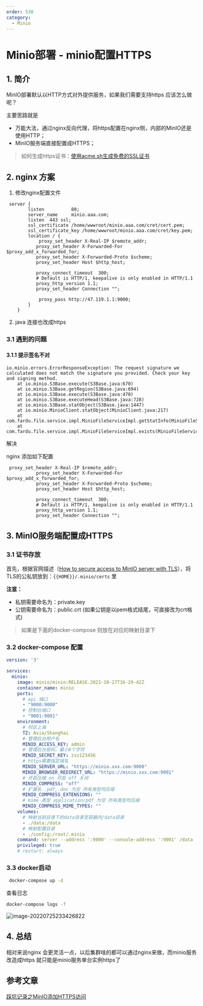 ```yaml
---
order: 530
category:
  - Minio
---
```


# Minio部署 - minio配置HTTPS

## 1. 简介

MinIO部署默认以HTTP方式对外提供服务，如果我们需要支持https 应该怎么做呢？

主要思路就是

- 万能大法，通过nginx反向代理，将https配置在nginx侧，内部的MinIO还是使用HTTP；
- MinIO服务端直接配置成HTTPS；

>如何生成https证书：[使用acme.sh生成免费的SSL证书](https://java.isture.com/problem&solve/https/%E4%BD%BF%E7%94%A8acme.sh%E7%94%9F%E6%88%90%E5%85%8D%E8%B4%B9%E7%9A%84SSL%E8%AF%81%E4%B9%A6.html)

## 2. nginx 方案

1. 修改nginx配置文件

```nginx
 server {
        listen          80;
        server_name     minio.aaa.com;
        listen  443 ssl;
        ssl_certificate /home/wwwroot/minio.aaa.com/cret/cert.pem;
        ssl_certificate_key /home/wwwroot/minio.aaa.com/cret/key.pem;
        location / {
            proxy_set_header X-Real-IP $remote_addr;
           proxy_set_header X-Forwarded-For $proxy_add_x_forwarded_for;
           proxy_set_header X-Forwarded-Proto $scheme;
           proxy_set_header Host $http_host;

           proxy_connect_timeout  300;
           # Default is HTTP/1, keepalive is only enabled in HTTP/1.1
           proxy_http_version 1.1;
           proxy_set_header Connection "";

            proxy_pass http://47.119.1.1:9000;
        }
    }
```

2. java 连接也改成https

### 3.1 遇到的问题

#### 3.1.1 提示签名不对

```
io.minio.errors.ErrorResponseException: The request signature we calculated does not match the signature you provided. Check your key and signing method.
	at io.minio.S3Base.execute(S3Base.java:670)
	at io.minio.S3Base.getRegion(S3Base.java:694)
	at io.minio.S3Base.execute(S3Base.java:470)
	at io.minio.S3Base.executeHead(S3Base.java:728)
	at io.minio.S3Base.statObject(S3Base.java:1447)
	at io.minio.MinioClient.statObject(MinioClient.java:217)
	at com.fardu.file.service.impl.MinioFileServiceImpl.getStatInfo(MinioFileServiceImpl.java:283)
	at com.fardu.file.service.impl.MinioFileServiceImpl.exists(MinioFileServiceImpl.java:201)
```

解决

nginx 添加如下配置

```ngx
 proxy_set_header X-Real-IP $remote_addr;
           proxy_set_header X-Forwarded-For $proxy_add_x_forwarded_for;
           proxy_set_header X-Forwarded-Proto $scheme;
           proxy_set_header Host $http_host;

           proxy_connect_timeout  300;
           # Default is HTTP/1, keepalive is only enabled in HTTP/1.1
           proxy_http_version 1.1;
           proxy_set_header Connection "";
```



## 3. MinIO服务端配置成HTTPS

### 3.1 证书存放

首先，根据官网描述（[How to secure access to MinIO server with TLS](https://link.juejin.cn/?target=https%3A%2F%2Fdocs.min.io%2Fdocs%2Fhow-to-secure-access-to-minio-server-with-tls.html)），将TLS的公私钥放到：`{{HOME}}/.minio/certs` 里

**注意：**

- 私钥需要命名为：private.key
- 公钥需要命名为：public.crt (如果公钥是以pem格式结尾，可直接改为crt格式)

>如果是下面的docker-compose 则放在对应的映射目录下

### 3.2  docker-compose 配置

```yml
version: '3'

services:
  minio:
    image: minio/minio:RELEASE.2021-10-27T16-29-42Z
    container_name: minio
    ports:
      # api 端口
      - "9000:9000"
      # 控制台端口
      - "9001:9001"
    environment:
      # 时区上海
      TZ: Asia/Shanghai
      # 管理后台用户名
      MINIO_ACCESS_KEY: admin
      # 管理后台密码，最小8个字符
      MINIO_SECRET_KEY: zsz123456
      # https需要指定域名
      MINIO_SERVER_URL: "https://minio.xxx.com:9000"
      MINIO_BROWSER_REDIRECT_URL: "https://minio.xxx.com:9001"
      # 开启压缩 on 开启 off 关闭
      MINIO_COMPRESS: "off"
      # 扩展名 .pdf,.doc 为空 所有类型均压缩
      MINIO_COMPRESS_EXTENSIONS: ""
      # mime 类型 application/pdf 为空 所有类型均压缩
      MINIO_COMPRESS_MIME_TYPES: ""
    volumes:
      # 映射当前目录下的data目录至容器内/data目录
      - ./data:/data
      # 映射配置目录
      - ./config:/root/.minio
    command: server --address ':9000' --console-address ':9001' /data  # 指定容器中的目录 /data
    privileged: true
    # restart: always
```

### 3.3 docker启动

```bash
 docker-compose up -d
```

查看日志

```bash
docker-compose logs -f
```

![image-20220725233426822](https://zszblog.oss-cn-beijing.aliyuncs.com/zszblog/image-20220725233426822.png)

## 4. 总结

相对来说nginx 会更灵活一点，以后集群啥的都可以通过nginx来做，而minio服务改造成https 就只能是minio服务单台实例https了

## 参考文章

[踩坑记录之MinIO添加HTTPS访问](https://juejin.cn/post/7021057486404714532)